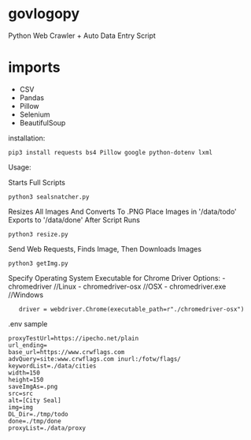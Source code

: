 # govlogopy
Python Web Crawler + Auto Data Entry Script

# imports
- CSV
- Pandas
- Pillow
- Selenium
- BeautifulSoup

installation:

```
pip3 install requests bs4 Pillow google python-dotenv lxml
```

Usage:

Starts Full Scripts
```
python3 sealsnatcher.py
```

Resizes All Images And Converts To .PNG
Place Images in '/data/todo' Exports to '/data/done' After Script Runs
```
python3 resize.py
```
Send Web Requests, Finds Image, Then Downloads Images
```
python3 getImg.py
````

Specify Operating System Executable for Chrome Driver
Options:
    - chromedriver              //Linux
    - chromedriver-osx          //OSX
    - chromedriver.exe          //Windows

```
   driver = webdriver.Chrome(executable_path=r"./chromedriver-osx")
```

.env sample
```
proxyTestUrl=https://ipecho.net/plain
url_ending=
base_url=https://www.crwflags.com
advQuery=site:www.crwflags.com inurl:/fotw/flags/
keywordList=./data/cities
width=150
height=150
saveImgAs=.png
src=src
alt=[City Seal]
img=img
DL_Dir=./tmp/todo
done=./tmp/done
proxyList=./data/proxy
```
